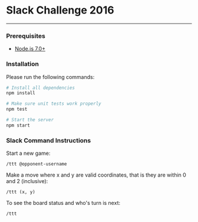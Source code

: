 # Slack Challenge 2016    
----
### Prerequisites
- [Node.js 7.0+](http://nodejs.org)

### Installation
Please run the following commands:
```bash
# Install all dependencies
npm install

# Make sure unit tests work properly
npm test

# Start the server
npm start
```

### Slack Command Instructions
Start a new game:
```shell
/ttt @opponent-username
```

Make a move where x and y are valid coordinates, that is they are within 0 and 2 (inclusive):
```shell
/ttt (x, y)
```

To see the board status and who's turn is next:
```shell
/ttt
```
